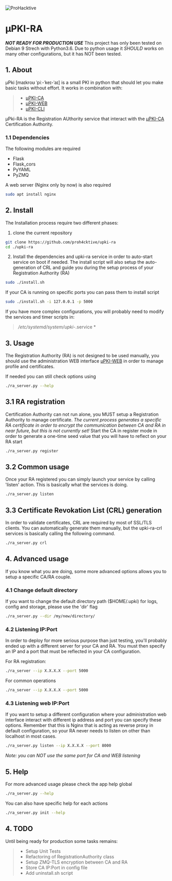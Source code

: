 ![ProHacktive](https://prohacktive.io/public/images/logo-prohacktive-grey-dark.svg "uPKI from ProHacktive.io")

# µPKI-RA
***NOT READY FOR PRODUCTION USE***
This project has only been tested on Debian 9 Strech with Python3.6.
Due to python usage it *SHOULD* works on many other configurations, but it has NOT been tested.

## 1. About
µPki [maɪkroʊ ˈpiː-ˈkeɪ-ˈaɪ] is a small PKI in python that should let you make basic tasks without effort.
It works in combination with:
> - [µPKI-CA](https://github.com/proh4cktive/upki)
> - [µPKI-WEB](https://github.com/proh4cktive/upki-web)
> - [µPKI-CLI](https://github.com/proh4cktive/upki-cli)

µPki-RA is the Registration AUthority service that interact with the [µPKI-CA](https://github.com/proh4cktive/upki-ca) Certification Authority.

### 1.1 Dependencies
The following modules are required
- Flask
- Flask_cors
- PyYAML
- PyZMQ

A web server (Nginx only by now) is also required
```bash
sudo apt install nginx
```

## 2. Install
The Installation process require two different phases:

1. clone the current repository
```bash
git clone https://github.com/proh4cktive/upki-ra
cd ./upki-ra
```

2. Install the dependencies and upki-ra service in order to auto-start service on boot if needed. The install script will also setup the auto-generation of CRL and guide you during the setup process of your Registration Authority (RA)
```bash
sudo ./install.sh
```

If your CA is running on specific ports you can pass them to install script
```bash
sudo ./install.sh -i 127.0.0.1 -p 5000
```

If you have more complex configurations, you will probably need to modify the services and timer scripts in: 
> */etc/systemd/system/upki-*.service *

## 3. Usage
The Registration Authority (RA) is not designed to be used manually, you should use the administration WEB interface [µPKI-WEB](https://github.com/proh4cktive/upki-web) in order to manage profile and certificates.

If needed you can still check options using
```bash
./ra_server.py --help
```

## 3.1 RA registration
Certification Authority can not run alone, you MUST setup a Registration Authority to manage certificate. *The current process generates a specific RA certificate in order to encrypt the communication between CA and RA in near future, but this is not currently set!*
Start the CA in register mode in order to generate a one-time seed value that you will have to reflect on your RA start
```bash
./ra_server.py register
```

## 3.2 Common usage
Once your RA registered you can simply launch your service by calling 'listen' action. This is basically what the services is doing.
```bash
./ra_server.py listen
```

## 3.3 Certificate Revokation List (CRL) generation
In order to validate certificates, CRL are required by most of SSL/TLS clients. You can automatically generate them manually, but the upki-ra-crl services is basically calling the following command.
```bash
./ra_server.py crl
```

## 4. Advanced usage
If you know what you are doing, some more advanced options allows you to setup a specific CA/RA couple.

### 4.1 Change default directory
If you want to change the default directory path ($HOME/.upki) for logs, config and storage, please use the 'dir' flag
```bash
./ra_server.py --dir /my/new/directory/
```

### 4.2 Listening IP:Port
In order to deploy for more serious purpose than just testing, you'll probably ended up with a different server for your CA and RA. You must then specify an IP and a port that must be reflected in your CA configuration.

For RA registration:
```bash
./ra_server --ip X.X.X.X --port 5000
```

For common operations
```bash
./ra_server --ip X.X.X.X --port 5000
```

### 4.3 Listening web IP:Port
If you want to setup a different configuration where your administration web interface interact with different ip address and port you can specify these options.
Remember that this is Nginx that is acting as reverse proxy in default configuration, so your RA never needs to listen on other than localhost in most cases.
```bash
./ra_server.py listen --ip X.X.X.X --port 8000
```

*Note: you can NOT use the same port for CA and WEB listening*

## 5. Help
For more advanced usage please check the app help global
```bash
./ra_server.py --help
```

You can also have specific help for each actions
```bash
./ra_server.py init --help
```

## 4. TODO
Until being ready for production some tasks remains:

> - Setup Unit Tests
> - Refactoring of RegistrationAuthority class
> - Setup ZMQ-TLS encryption between CA and RA
> - Store CA IP:Port in config file
> - Add uninstall.sh script
